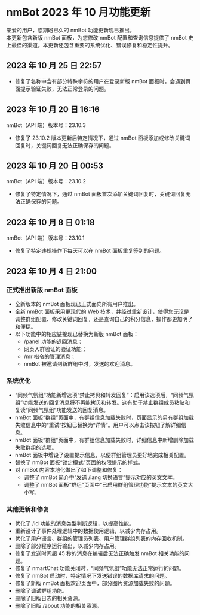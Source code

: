 # nmBot 2023 年 10 月功能更新

亲爱的用户，您期盼已久的 nmBot 功能更新现已推出。  
本更新包含新版 nmBot 面板，为您修改 nmBot 配置和查询信息提供了 nmBot 史上最佳的渠道。本更新还包含重要的系统优化、错误修复和稳定性提升。

## 2023 年 10 月 25 日 22:57
- 修复了名称中含有部分特殊字符的用户在登录新版 nmBot 面板时，会遇到页面提示验证失败，无法正常登录的问题。

## 2023 年 10 月 20 日 16:16
nmBot（API 端）版本号：23.10.3

- 修复了 23.10.2 版本更新后特定情况下，通过 nmBot 面板添加或修改关键词回复时，关键词回复无法正确保存的问题。

## 2023 年 10 月 20 日 00:53
nmBot（API 端）版本号：23.10.2

- 修复了特定情况下，通过 nmBot 面板首次添加关键词回复时，关键词回复无法正确保存的问题。

## 2023 年 10 月 8 日 01:18
nmBot（API 端）版本号：23.10.1

- 修复了特定违规操作下每天可以在 nmBot 面板重复签到的问题。

## 2023 年 10 月 4 日 21:00
### 正式推出新版 nmBot 面板
- 全新版本的 nmBot 面板现已正式面向所有用户推出。
- 全新 nmBot 面板采用更现代的 Web 技术，并经过重新设计，使得您无论是调整群组配置、修改关键词回复，还是查询自己的积分信息，操作都更加明了和便捷。
- 以下功能中的相应链接现已替换为新版 nmBot 面板：
    - /panel 功能的返回消息；
    - 网页入群验证的验证功能；
    - /mr 指令的管理消息；
    - nmBot 被邀请到新群组中时，发送的欢迎消息。

### 系统优化
- “同频气氛组”功能新增选项“禁止拷贝和转发回复”：启用该选项后，“同频气氛组”功能发送的回复消息将不再能拷贝和转发。这有助于禁止群组成员粘贴和复读“同频气氛组”功能发送的回复消息。
- nmBot 面板“群组”页面中，有群组信息加载失败时，页面显示的另有群组加载失败信息中的“重试”按钮已替换为“详情”。用户可以点击该按钮了解详细信息。
- nmBot 面板“群组”页面中，有群组信息加载失败时，详细信息中新增删除加载失败群组的选项。
- nmBot 面板中增设了设置提示信息，以便群组管理员更好地完成相关配置。
- 替换了 nmBot 面板“锁定模式”页面的权限提示的样式。
- 对 nmBot 内容本地化做出了如下调整和修复：
    - 调整了 nmBot 简介中“发送 /lang 切换语言”提示对应的英文文本。
    - 调整了 nmBot 面板“群组”页面中“已启用群组管理功能”提示文本的英文大小写。

### 其他更新和修复
- 优化了 /id 功能的消息类型判断逻辑，以提高性能。
- 重新设计了事件处理逻辑中的数据使用逻辑，以减少内存占用。
- 优化了用户语言、群组的管理员列表、用户管理群组列表的内存回收机制。
- 删除了部分程序运行输出，以减少内存占用。
- 修复了发送时间超 45 秒的消息在编辑后无法正确触发 nmBot 相关功能的问题。
- 修复了 nmartChat 功能关闭时，“同频气氛组”功能无法正常运行的问题。
- 修复了 nmBot 启动时，特定情况下发送错误的数据库请求的问题。
- 修复了新版 nmBot 面板欢迎页面中，部分图片资源加载失败的问题。
- 删除了调试群组功能。
- 删除了旧版日志的相关资源。
- 删除了旧版 /about 功能的相关资源。